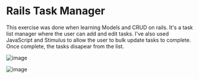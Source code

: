 # Rails Task Manager

This exercise was done when learning Models and CRUD on rails. It's a task list manager where the user can add and edit tasks. I've also used JavaScript and Stimulus to allow the user to bulk update tasks to complete. Once complete, the tasks disapear from the list.

![image](https://user-images.githubusercontent.com/110779743/229280911-35a3afe2-ee45-4115-9666-e449b02421e6.png)

![image](https://user-images.githubusercontent.com/110779743/229280948-0ef9b22e-eb77-4c96-9bc0-99ebe525d87b.png)

